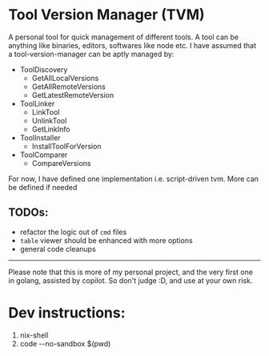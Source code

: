 # Tool Version Manager (TVM)

A personal tool for quick management of different tools. A tool can be anything like binaries, editors, softwares like node etc.
I have assumed that a tool-version-manager can be aptly managed by:

- ToolDiscovery
    - GetAllLocalVersions
    - GetAllRemoteVersions
    - GetLatestRemoteVersion
- ToolLinker
    - LinkTool
    - UnlinkTool
    - GetLinkInfo
- ToolInstaller
    - InstallToolForVersion
- ToolComparer
    - CompareVersions

For now, I have defined one implementation i.e. script-driven tvm. More can be defined if needed


## TODOs:

- refactor the logic out of `cmd` files
- `table` viewer should be enhanced with more options
- general code cleanups

---

Please note that this is more of my personal project, and the very first one in golang, assisted by copilot. So don't judge :D, and use at your own risk.

# Dev instructions:

1. nix-shell
2. code --no-sandbox $(pwd)


